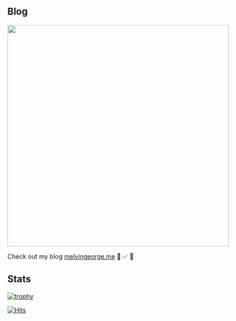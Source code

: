 ## Blog

<img width="500"  src ="https://melvingeorge.me/metame.png" />


Check out my blog [melvingeorge.me](https://melvingeorge.me) 🚀 ✅ 🦄

## Stats
[![trophy](https://github-profile-trophy.vercel.app/?username=melvin2016&column=3&margin-w=15&margin-h=15&theme=onedark)](https://github.com/ryo-ma/github-profile-trophy)

[![Hits](https://hits.seeyoufarm.com/api/count/incr/badge.svg?url=https%3A%2F%2Fgithub.com%2Fmelvin2016%2Fhit-counter&count_bg=%238BBAD9&title_bg=%2391CDF4&icon=github.svg&icon_color=%23E7E7E7&title=visits&edge_flat=false)](https://hits.seeyoufarm.com)
